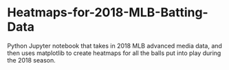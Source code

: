 # Heatmaps-for-2018-MLB-Batting-Data
Python Jupyter notebook that takes in 2018 MLB advanced media data, and then uses matplotlib to create heatmaps for all the balls put into play during the 2018 season.
